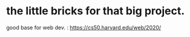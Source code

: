 # the little bricks for that big project.
good base for web dev. :  https://cs50.harvard.edu/web/2020/

